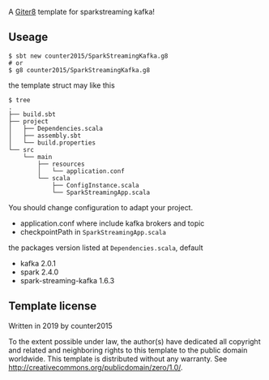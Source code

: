 A [Giter8][g8] template for sparkstreaming kafka!

## Useage
```shell
$ sbt new counter2015/SparkStreamingKafka.g8
# or 
$ g8 counter2015/SparkStreamingKafka.g8
```

the template struct may like this 
```shell
$ tree
.
├── build.sbt
├── project
│   ├── Dependencies.scala
│   ├── assembly.sbt
│   └── build.properties
└── src
    └── main
        ├── resources
        │   └── application.conf
        └── scala
            ├── ConfigInstance.scala
            └── SparkStreamingApp.scala
```


You should change configuration to adapt your project.
- application.conf where include kafka brokers and topic
- checkpointPath in `SparkStreamingApp.scala`

the packages version listed at `Dependencies.scala`, default
- kafka 2.0.1
- spark 2.4.0
- spark-streaming-kafka 1.6.3


Template license
----------------
Written in 2019 by counter2015

To the extent possible under law, the author(s) have dedicated all copyright and related
and neighboring rights to this template to the public domain worldwide.
This template is distributed without any warranty. See <http://creativecommons.org/publicdomain/zero/1.0/>.

[g8]: http://www.foundweekends.org/giter8/
